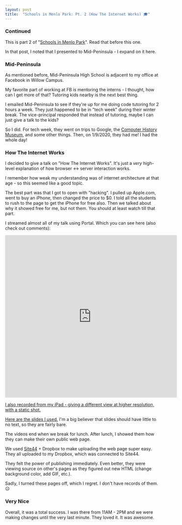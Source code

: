 ```yaml
---
layout: post
title:  "Schools in Menlo Park: Pt. 2 (How The Internet Works) 🎓"
---
```


### Continued
This is part 2 of "[Schools in Menlo Park](http://huntermonk.com/2020/01/25/schools.html)". Read that before this one. 

In that post, I noted that I presented to Mid-Peninsula - I expand on it here.

### Mid-Peninsula
As mentioned before, Mid-Peninsula High School is adjacent to my office at Facebook in Willow Campus. 

My favorite part of working at FB is mentoring the interns - I thought, how can I get more of that? Tutoring kids nearby is the next best thing. 

I emailed Mid-Peninsula to see if they're up for me doing code tutoring for 2 hours a week. They just happened to be in "tech week" during their winter break. The vice-principal responded that instead of tutoring, maybe I can just give a talk to the kids?

So I did. For tech week, they went on trips to Google, the [Computer History Museum](https://computerhistory.org/), and some other things. Then, on 1/9/2020, they had me! I had the whole day!

### How The Internet Works
I decided to give a talk on "How The Internet Works". It's just a _very_ high-level explanation of how browser ↔️ server interaction works. 

I remember how weak my understanding was of internet architecture at that age - so this seemed like a good topic.

The best part was that I got to open with "hacking". I pulled up Apple.com, went to buy an iPhone, then changed the price to $0. I told all the students to rush to the page to get the iPhone for free also. Then we talked about why it showed free for me, but not them. You should at least watch till that part.

I streamed almost all of my talk using Portal. Which you can see here (also check out comments):

<iframe src="https://www.facebook.com/plugins/video.php?href=https%3A%2F%2Fwww.facebook.com%2F589661242%2Fvideos%2F10157154414936243%2F&show_text=1&width=560" width="560" height="530" style="border:none;overflow:hidden" scrolling="no" frameborder="0" allowTransparency="true" allow="encrypted-media" allowFullScreen="true"></iframe>

[I also recorded from my iPad - giving a different view at higher resolution, with a static shot.](https://www.dropbox.com/s/eec0lyls05twnmt/mid-pen.mov?dl=0)

[Here are the slides I used.](https://www.dropbox.com/s/oyiwz17hn8y75ts/Mid-Peninsula.key?dl=0) I'm a big believer that slides should have little to no text, so they are fairly bare.

The videos end when we break for lunch. After lunch, I showed them how they can make their own public web page.

We used [Site44](http://www.site44.com/) + Dropbox to make uploading the web page super easy. They all uploaded to my Dropbox, which was connected to Site44. 

They felt the power of publishing immediately. Even better, they were viewing source on other's pages as they figured out new HTML (change background color, add GIF, etc.).

Sadly, I turned these pages off, which I regret. I don't have records of them. ☹

### Very Nice
Overall, it was a total success. I was there from 11AM - 2PM and we were making changes until the very last minute. They loved it. It was awesome.

